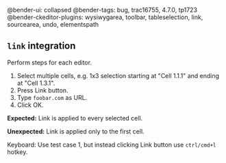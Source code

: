 @bender-ui: collapsed
@bender-tags: bug, trac16755, 4.7.0, tp1723
@bender-ckeditor-plugins: wysiwygarea, toolbar, tableselection, link, sourcearea, undo, elementspath

## `link` integration

Perform steps for each editor.

1. Select multiple cells, e.g. 1x3 selection starting at "Cell 1.1.1" and ending at "Cell 1.3.1".
1. Press Link button.
1. Type `foobar.com` as URL.
1. Click OK.

**Expected:** Link is applied to every selected cell.

**Unexpected:** Link is applied only to the first cell.

Keyboard: Use test case 1, but instead clicking Link button use `ctrl/cmd+l` hotkey.
